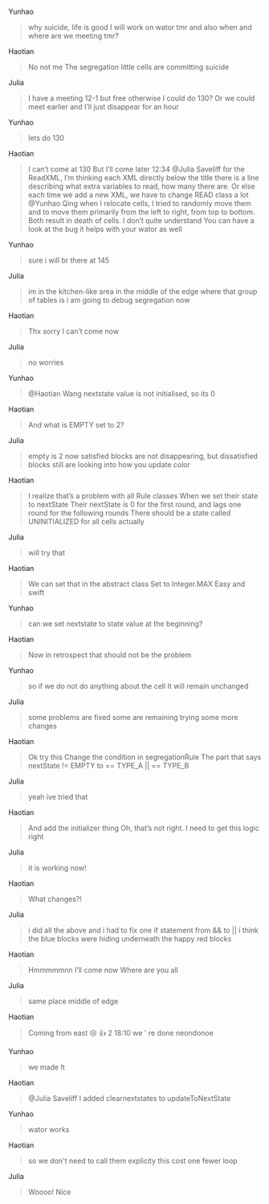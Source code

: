 Yunhao
>why suicide, life is good
 I will work on wator tmr and also when and where are we meeting tmr?

Haotian
>No not me
 The segregation little cells are committing suicide

Julia
>I have a meeting 12-1 but free otherwise
 I could do 130? Or we could meet earlier and I’ll just disappear for an hour

Yunhao
>lets do 130

Haotian
>I can’t come at 130
 But I’ll come later
 12:34
 @Julia Saveliff for the ReadXML, I’m thinking each  XML directly below the title there is a line describing what extra variables to read, how many there are.
 Or else each time we add a new XML, we have to change READ class a lot
 @Yunhao Qing when I relocate cells, I tried to randomly move them and to move them primarily from the left to right, from top to bottom. Both result in death of cells. I don’t quite understand
 You can have a look at the bug it helps with your wator as well

Yunhao
>sure
 i will br there at 145

Julia
>im in the kitchen-like area in the middle of the edge where that group of tables is
 i am going to debug segregation now

Haotian
>Thx sorry I can’t come now

Julia
>no worries

Yunhao
>@Haotian Wang nextstate value is not initialised, so its 0

Haotian
>And what is EMPTY set to
 2?

Julia
>empty is 2
 now satisfied blocks are not disappearing, but dissatisfied blocks still are
 looking into how you update color

Haotian
>I realize that’s a problem with all Rule classes
 When we set their state to nextState
 Their nextState is 0 for the first round, and lags one round for the following rounds
 There should be a state called UNINITIALIZED for all cells actually

Julia
>will try that

Haotian
>We can set that in the abstract class
 Set to Integer.MAX
 Easy and swift

Yunhao
>can we set nextstate to state value at the beginning?

Haotian
>Now in retrospect that should not be the problem

Yunhao
>so if we do not do anything about the cell It will remain unchanged

Julia
>some problems are fixed some are remaining
 trying some more changes

Haotian
>Ok try this
 Change the condition in segregationRule
 The part that says nextState != EMPTY
 to == TYPE_A || == TYPE_B

Julia
>yeah ive tried that

Haotian
>And add the initializer thing
 Oh, that’s not right. I need to get this logic right

Julia
>it is working now!

Haotian
>What changes?!

Julia
>i did all the above and i had to fix one if statement from && to ||
 i think the blue blocks were hiding underneath the happy red blocks

Haotian
>Hmmmmmnn
 I’ll come now
 Where are you all

Julia
>same place
 middle of edge

Haotian
>Coming from east
 😢
 👍
 2
 18:10
 we ' re done
 neondonoe

Yunhao
>we made It

Haotian
>@Julia Saveliff I added clearnextstates to updateToNextState

Yunhao
>wator works

Haotian
>so we don't need to call them
explicity
this cost one fewer loop

Julia
>Woooo! Nice
